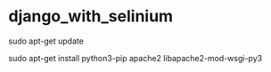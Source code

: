 # django_with_selinium

sudo apt-get update

sudo apt-get install python3-pip apache2 libapache2-mod-wsgi-py3
